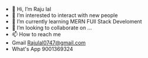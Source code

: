- 👋 Hi, I’m Raju lal
- 👀 I’m interested to interact with new people 
- 🌱 I’m currently learning MERN FUll Stack Develoment 
- 💞️ I’m looking to collaborate on ...
- 📫 How to reach me
- Gmail  Rajulal0747@gmail.com
- What's App 9001369324

<!---
Rajulal-195/Rajulal-195 is a ✨ special ✨ repository because its `README.md` (this file) appears on your GitHub profile.
You can click the Preview link to take a look at your changes.
--->
